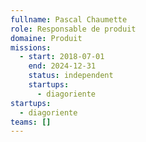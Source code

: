 ```yaml
---
fullname: Pascal Chaumette
role: Responsable de produit
domaine: Produit
missions:
  - start: 2018-07-01
    end: 2024-12-31
    status: independent
    startups:
      - diagoriente
startups:
  - diagoriente
teams: []
---
```

